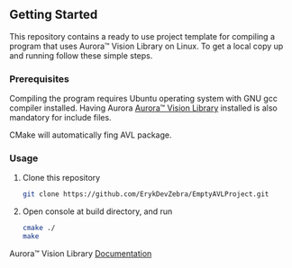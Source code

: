 <!-- GETTING STARTED -->
## Getting Started
This repository contains a ready to use project template for compiling a program that uses Aurora™ Vision Library on Linux.
To get a local copy up and running follow these simple steps.

### Prerequisites
Compiling the program requires Ubuntu operating system with GNU gcc compiler installed. 
Having Aurora [Aurora™ Vision Library](https://www.adaptive-vision.com/en/user_area/download/) installed is also mandatory for include files.

CMake will automatically fing AVL package.

### Usage
1. Clone this repository
   ```sh
   git clone https://github.com/ErykDevZebra/EmptyAVLProject.git
   ```
2. Open console at build directory, and run
   ```sh
   cmake ./
   make
   ```

Aurora™ Vision Library [Documentation](https://docs.adaptive-vision.com/current/avl/)
